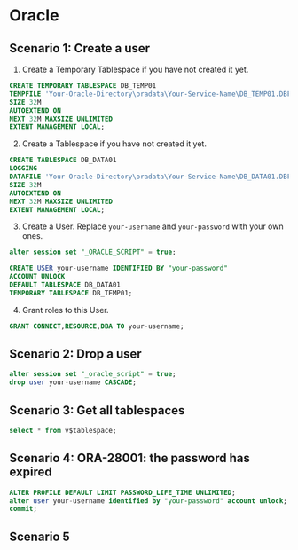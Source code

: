 # Oracle

## Scenario 1: Create a user

1. Create a Temporary Tablespace if you have not created it yet.
```sql
CREATE TEMPORARY TABLESPACE DB_TEMP01
TEMPFILE 'Your-Oracle-Directory\oradata\Your-Service-Name\DB_TEMP01.DBF'
SIZE 32M
AUTOEXTEND ON
NEXT 32M MAXSIZE UNLIMITED
EXTENT MANAGEMENT LOCAL;
```
2. Create a Tablespace if you have not created it yet.
```sql
CREATE TABLESPACE DB_DATA01
LOGGING
DATAFILE 'Your-Oracle-Directory\oradata\Your-Service-Name\DB_DATA01.DBF'
SIZE 32M
AUTOEXTEND ON
NEXT 32M MAXSIZE UNLIMITED
EXTENT MANAGEMENT LOCAL;
```
3. Create a User. Replace `your-username` and `your-password` with your own ones.
```sql
alter session set "_ORACLE_SCRIPT" = true;  

CREATE USER your-username IDENTIFIED BY "your-password"
ACCOUNT UNLOCK
DEFAULT TABLESPACE DB_DATA01
TEMPORARY TABLESPACE DB_TEMP01;
```
4. Grant roles to this User.
```sql
GRANT CONNECT,RESOURCE,DBA TO your-username;
```

## Scenario 2: Drop a user

``````sql
alter session set "_oracle_script" = true;
drop user your-username CASCADE;
``````

## Scenario 3: Get all tablespaces

``````sql
select * from v$tablespace;
``````

## Scenario 4: ORA-28001: the password has expired

``````sql
ALTER PROFILE DEFAULT LIMIT PASSWORD_LIFE_TIME UNLIMITED;
alter user your-username identified by "your-password" account unlock;
commit;
``````

## Scenario 5